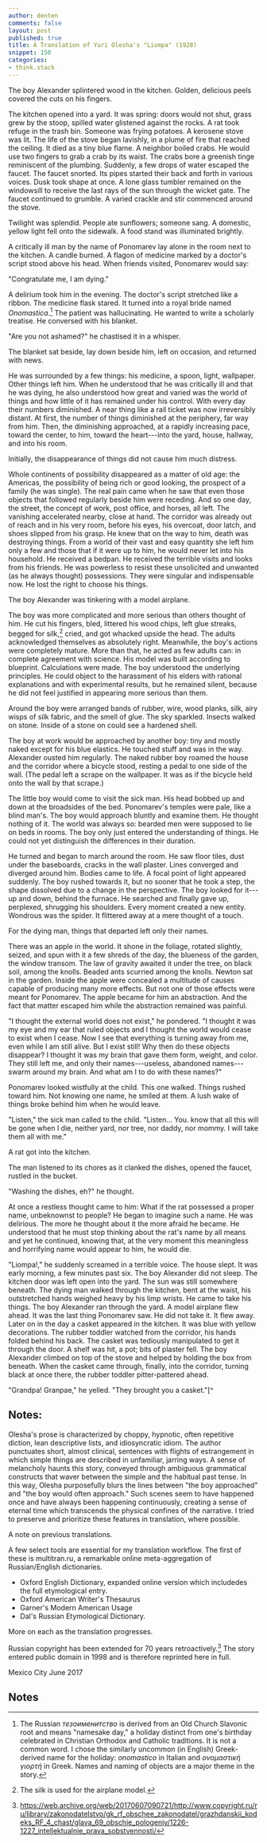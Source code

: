 ```yaml
---
author: denten
comments: false
layout: post
published: true
title: A Translation of Yuri Olesha's "Liompa" (1928)
snippet: 150
categories:
- think.stack
---
```


The boy Alexander splintered wood in the kitchen. Golden, delicious peels
covered the cuts on his fingers.

The kitchen opened into a yard. It was spring: doors would not shut, grass
grew by the stoop, spilled water glistened against the rocks. A rat took
refuge in the trash bin. Someone was frying potatoes. A kerosene stove was
lit. The life of the stove began lavishly, in a plume of fire that reached the
ceiling. It died as a tiny blue flame. A neighbor boiled crabs. He would use
two fingers to grab a crab by its waist. The crabs bore a greenish tinge
reminiscent of the plumbing. Suddenly, a few drops of water escaped the
faucet. The faucet snorted. Its pipes started their back and forth in various
voices. Dusk took shape at once. A lone glass tumbler remained on the
windowsill to receive the last rays of the sun through the wicket gate.  The
faucet continued to grumble. A varied crackle and stir commenced around the
stove.

Twilight was splendid. People ate sunflowers; someone sang. A domestic, yellow
light fell onto the sidewalk. A food stand was illuminated brightly.

A critically ill man by the name of Ponomarev lay alone in the room next to
the kitchen. A candle burned. A flagon of medicine marked by a doctor's script
stood above his head. When friends visited, Ponomarev would say:

"Congratulate me, I am dying."

A delirium took him in the evening. The doctor's script stretched like a
ribbon. The medicine flask stared. It turned into a royal bride named
*Onomastica*.[^2] The patient was hallucinating. He wanted to write a
scholarly treatise. He conversed with his blanket.

"Are you not ashamed?" he chastised it in a whisper.

The blanket sat beside, lay down beside him, left on occasion, and returned
with news.

He was surrounded by a few things: his medicine, a spoon, light, wallpaper.
Other things left him. When he understood that he was critically ill and that
he was dying, he also understood how great and varied was the world of things
and how little of it has remained under his control. With every day their
numbers diminished. A near thing like a rail ticket was now irreversibly
distant. At first, the number of things diminished at the periphery, far way
from him. Then, the diminishing approached, at a rapidly increasing pace,
toward the center, to him, toward the heart---into the yard, house, hallway,
and into his room.

Initially, the disappearance of things did not cause him much distress.

Whole continents of possibility disappeared as a matter of old age: the
Americas, the possibility of being rich or good looking, the prospect of a
family (he was single). The real pain came when he saw that even those objects
that followed regularly beside him were receding. And so one day, the street,
the concept of work, post office, and horses, all left. The vanishing
accelerated nearby, close at hand. The corridor was already out of reach and
in his very room, before his eyes, his overcoat, door latch, and shoes slipped
from his grasp. He knew that on the way to him, death was destroying things.
From a world of their vast and easy quantity she left him only a few and those
that if it were up to him, he would never let into his household. He received
a bedpan. He received the terrible visits and looks from his friends. He was
powerless to resist these unsolicited and unwanted (as he always thought)
possessions. They were singular and indispensable now. He lost the right to
choose his things.

The boy Alexander was tinkering with a model airplane.

The boy was more complicated and more serious than others thought of him. He
cut his fingers, bled, littered his wood chips, left glue streaks, begged for
silk,[^1] cried, and got whacked upside the head. The adults acknowledged
themselves as absolutely right. Meanwhile, the boy's actions were completely
mature. More than that, he acted as few adults can: in complete agreement with
science. His model was built according to blueprint. Calculations were made.
The boy understood the underlying principles. He could object to the
harassment of his elders with rational explanations and with experimental
results, but he remained silent, because he did not feel justified in
appearing more serious than them.

Around the boy were arranged bands of rubber, wire, wood planks, silk, airy
wisps of silk fabric, and the smell of glue. The sky sparkled. Insects walked
on stone. Inside of a stone on could see a hardened shell.

The boy at work would be approached by another boy: tiny and mostly naked
except for his blue elastics. He touched stuff and was in the way. Alexander
ousted him regularly. The naked rubber boy roamed the house and the corridor
where a bicycle stood, resting a pedal to one side of the wall. (The pedal
left a scrape on the wallpaper. It was as if the bicycle held onto the wall by
that scrape.)

The little boy would come to visit the sick man. His head bobbed up and down
at the broadsides of the bed. Ponomarev's temples were pale, like a blind
man's. The boy would approach bluntly and examine them. He thought nothing of
it. The world was always so: bearded men were supposed to lie on beds in
rooms. The boy only just entered the understanding of things. He could not yet
distinguish the differences in their duration.

He turned and began to march around the room. He saw floor tiles, dust under
the baseboards, cracks in the wall plaster. Lines converged and diverged
around him. Bodies came to life. A focal point of light appeared suddenly. The
boy rushed towards it, but no sooner that he took a step, the shape dissolved
due to a change in the perspective. The boy looked for it---up and down,
behind the furnace. He searched and finally gave up, perplexed, shrugging his
shoulders. Every moment created a new entity. Wondrous was the spider. It
flittered away at a mere thought of a touch.

For the dying man, things that departed left only their names.

There was an apple in the world. It shone in the foliage, rotated slightly,
seized, and spun with it a few shreds of the day, the blueness of the garden,
the window transom. The law of gravity awaited it under the tree, on black
soil, among the knolls. Beaded ants scurried among the knolls. Newton sat in
the garden. Inside the apple were concealed a multitude of causes capable of
producing many more effects. But not one of those effects were meant for
Ponomarev. The apple became for him an abstraction. And the fact that matter
escaped him while the abstraction remained was painful.

"I thought the external world does not exist," he pondered. "I thought it was
my eye and my ear that ruled objects and I thought the world would cease to
exist when I cease. Now I see that everything is turning away from me, even
while I am still alive. But I exist still! Why then do these objects
disappear? I thought it was my brain that gave them form, weight, and color.
They still left me, and only their names---useless, abandoned names---swarm
around my brain. And what am I to do with these names?"

Ponomarev looked wistfully at the child. This one walked. Things rushed toward
him. Not knowing one name, he smiled at them. A lush wake of things broke
behind him when he would leave.

"Listen," the sick man called to the child. "Listen... You. know that all this
will be gone when I die, neither yard, nor tree, nor daddy, nor mommy. I will
take them all with me."

A rat got into the kitchen.

The man listened to its chores as it clanked the dishes, opened the faucet,
rustled in the bucket.

"Washing the dishes, eh?" he thought.

At once a restless thought came to him: What if the rat possessed a proper
name, unbeknownst to people? He began to imagine such a name. He was
delirious. The more he thought about it the more afraid he became. He
understood that he must stop thinking about the rat's name by all means and
yet he continued, knowing that, at the very moment this meaningless and
horrifying name would appear to him, he would die.

"Liompa!," he suddenly screamed in a terrible voice. The house slept. It was
early morning, a few minutes past six. The boy Alexander did not sleep. The
kitchen door was left open into the yard. The sun was still somewhere beneath.
The dying man walked through the kitchen, bent at the waist, his outstretched
hands weighed heavy by his limp wrists. He came to take his things. The boy
Alexander ran through the yard. A model airplane flew ahead. It was the last
thing Ponomarev saw. He did not take it. It flew away. Later on in the day a
casket appeared in the kitchen. It was blue with yellow decorations. The
rubber toddler watched from the corridor, his hands folded behind his back.
The casket was tediously manipulated to get it through the door. A shelf was
hit, a pot; bits of plaster fell. The boy Alexander climbed on top of the
stove and helped by holding the box from beneath. When the casket came
through, finally, into the corridor, turning black at once there, the rubber
toddler pitter-pattered ahead.

"Grandpa! Granpae," he yelled. "They brought you a casket."[^

## Notes:

Olesha's prose is characterized by choppy, hypnotic, often repetitive diction,
lean descriptive lists, and idiosyncratic idiom. The author punctuates short,
almost clinical, sentences with flights of estrangement in which simple things
are described in unfamiliar, jarring ways. A sense of melancholy haunts this
story, conveyed through ambiguous grammatical constructs that waver between
the simple and the habitual past tense. In this way, Olesha purposefully blurs
the lines between "the boy approached" and "the boy would often approach."
Such scenes seem to have happened once and have always been happening
continuously, creating a sense of eternal time which transcends the physical
confines of the narrative. I tried to preserve and prioritize these features
in translation, where possible.

A note on previous translations.

A few select tools are essential for my translation workflow. The first of
these is multitran.ru, a remarkable online meta-aggregation of Russian/English
dictionaries.

- Oxford English Dictionary, expanded online version which includedes
  the full etymological entry.
- Oxford American Writer's Thesaurus
- Garner's Modern American Usage
- Dal's Russian Etymological Dictionary.

More on each as the translation progresses.

Russian copyright has been extended for 70 years retroactively.[^3] The story
entered public domain in 1998 and is therefore reprinted here in full.

Mexico City
June 2017

## Notes

[^1]: The silk is used for the airplane model.

[^2]: The Russian *тезоименитство* is derived from an Old Church Slavonic root and means "namesake day," a holiday distinct from one's birthday celebrated in Christian Orthodox and Catholic traditions. It is not a common word. I chose the similarly uncommon (in English) Greek-derived name for the holiday: *onomastico* in Italian and *ονομαστική γιορτή* in Greek. Names and naming of objects are a major theme in the story.

[^3]: https://web.archive.org/web/20170607090721/http://www.copyright.ru/ru/library/zakonodatelstvo/gk_rf_obschee_zakonodatel/grazhdanskii_kodeks_RF_4_chast/glava_69_obschie_pologeniy/1226-1227_intellektualnie_prava_sobstvennosti/

[^4]: The Russian "Дедушками" is similarly distorted.
